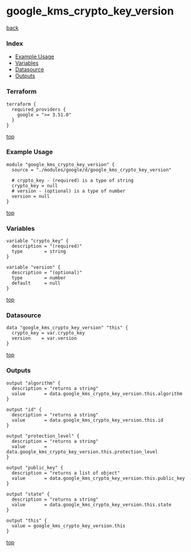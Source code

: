 # google_kms_crypto_key_version

[back](../google.md)

### Index

- [Example Usage](#example-usage)
- [Variables](#variables)
- [Datasource](#datasource)
- [Outputs](#outputs)

### Terraform

```hcl
terraform {
  required_providers {
    google = ">= 3.51.0"
  }
}
```

[top](#index)

### Example Usage

```hcl
module "google_kms_crypto_key_version" {
  source = "./modules/google/d/google_kms_crypto_key_version"

  # crypto_key - (required) is a type of string
  crypto_key = null
  # version - (optional) is a type of number
  version = null
}
```

[top](#index)

### Variables

```hcl
variable "crypto_key" {
  description = "(required)"
  type        = string
}

variable "version" {
  description = "(optional)"
  type        = number
  default     = null
}
```

[top](#index)

### Datasource

```hcl
data "google_kms_crypto_key_version" "this" {
  crypto_key = var.crypto_key
  version    = var.version
}
```

[top](#index)

### Outputs

```hcl
output "algorithm" {
  description = "returns a string"
  value       = data.google_kms_crypto_key_version.this.algorithm
}

output "id" {
  description = "returns a string"
  value       = data.google_kms_crypto_key_version.this.id
}

output "protection_level" {
  description = "returns a string"
  value       = data.google_kms_crypto_key_version.this.protection_level
}

output "public_key" {
  description = "returns a list of object"
  value       = data.google_kms_crypto_key_version.this.public_key
}

output "state" {
  description = "returns a string"
  value       = data.google_kms_crypto_key_version.this.state
}

output "this" {
  value = google_kms_crypto_key_version.this
}
```

[top](#index)